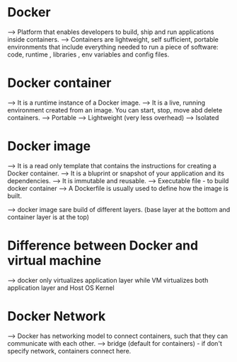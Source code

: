# Docker
--> Platform that enables developers to build, ship and run applications inside containers.
--> Containers are lightweight, self sufficient, portable environments that include everything needed to run a piece of software: code, runtime , libraries , env variables and config files.


# Docker container
--> It is a runtime instance of a Docker image.
--> It is a live, running environment created from an image. You can start, stop, move abd delete containers.
--> Portable
--> Lightweight (very less overhead)
--> Isolated




# Docker image
--> It is a read only template that contains the instructions for creating a Docker container.
--> It is a bluprint or snapshot of your application and its dependencies.
--> It is immutable and reusable.
--> Executable file - to build docker container
--> A Dockerfile is usually used to define how the image is built.


--> docker image sare build of different layers. (base layer at the bottom and container layer is at the top)

# Difference between Docker and virtual machine
--> docker only virtualizes application layer while VM virtualizes both application layer and Host OS Kernel


# Docker Network
--> Docker has networking model to connect containers, such that they can communicate with each other.
--> bridge (default for containers) - if don't specify network, containers connect here. 